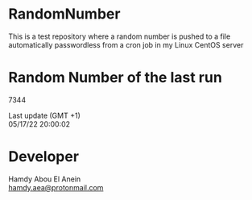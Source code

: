 # RandomNumber    
This is a test repository where a random number is pushed to a file automatically passwordless from a cron job in my Linux CentOS server    
# Random Number of the last run   
7344
      
Last update (GMT +1)    
05/17/22 20:00:02
# Developer    
Hamdy Abou El Anein   
hamdy.aea@protonmail.com
